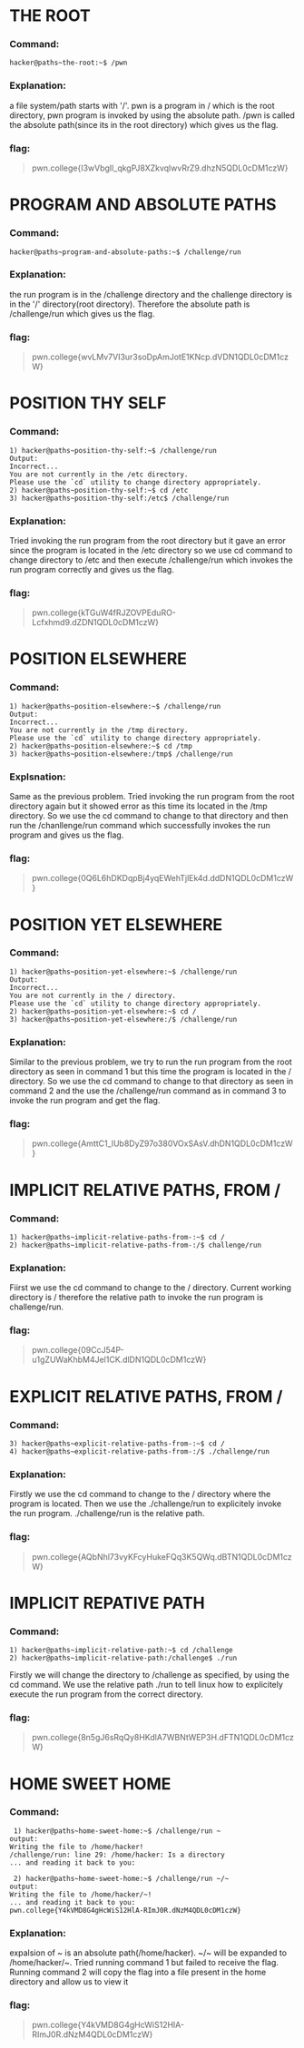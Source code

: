 # THE ROOT
### Command:
```
hacker@paths~the-root:~$ /pwn
```
### Explanation:
a file system/path starts with '/'. pwn is a program in / which is the root directory, pwn program is invoked by using the absolute path. /pwn is called the absolute path(since its in the root directory) which gives us the flag.
### flag:
>pwn.college{I3wVbgIl_qkgPJ8XZkvqlwvRrZ9.dhzN5QDL0cDM1czW}
# PROGRAM AND ABSOLUTE PATHS
### Command:
```
hacker@paths~program-and-absolute-paths:~$ /challenge/run
```
### Explanation:
the run program is in the /challenge directory and the challenge directory is in the '/' directory(root directory). Therefore the absolute path is /challenge/run which gives us the flag.
### flag:
>pwn.college{wvLMv7VI3ur3soDpAmJotE1KNcp.dVDN1QDL0cDM1czW}
# POSITION THY SELF
### Command:
```
1) hacker@paths~position-thy-self:~$ /challenge/run
Output:
Incorrect...
You are not currently in the /etc directory.
Please use the `cd` utility to change directory appropriately.
2) hacker@paths~position-thy-self:~$ cd /etc
3) hacker@paths~position-thy-self:/etc$ /challenge/run

```
### Explanation:
Tried invoking the run program from the root directory but it gave an error since the program is located in the /etc directory so we use cd command to change directory to /etc and then execute /challenge/run which invokes the run program correctly and gives us the flag.
### flag:
>pwn.college{kTGuW4fRJZOVPEduRO-Lcfxhmd9.dZDN1QDL0cDM1czW}
# POSITION ELSEWHERE
### Command:
```
1) hacker@paths~position-elsewhere:~$ /challenge/run
Output:
Incorrect...
You are not currently in the /tmp directory.
Please use the `cd` utility to change directory appropriately.
2) hacker@paths~position-elsewhere:~$ cd /tmp
3) hacker@paths~position-elsewhere:/tmp$ /challenge/run
```
### Explsnation:
Same as the previous problem. Tried invoking the run program from the root directory again but it showed error as this time its located in the /tmp directory. So we use the cd command to change to that directory and then run the /chanllenge/run command which successfully invokes the run program and gives us the flag.
### flag:
>pwn.college{0Q6L6hDKDqpBj4yqEWehTjlEk4d.ddDN1QDL0cDM1czW}
# POSITION YET ELSEWHERE
### Command:
```
1) hacker@paths~position-yet-elsewhere:~$ /challenge/run
Output:
Incorrect...
You are not currently in the / directory.
Please use the `cd` utility to change directory appropriately.
2) hacker@paths~position-yet-elsewhere:~$ cd /
3) hacker@paths~position-yet-elsewhere:/$ /challenge/run
```
### Explanation:
Similar to the previous problem, we try to run the run program from the root directory as seen in command 1 but this time the program is located in the / directory. So we use the cd command to change to that directory as seen in command 2 and the use the /challenge/run command as in command 3 to invoke the run program and get the flag.
### flag:
>pwn.college{AmttC1_lUb8DyZ97o380VOxSAsV.dhDN1QDL0cDM1czW}
# IMPLICIT RELATIVE PATHS, FROM /
### Command:
```
1) hacker@paths~implicit-relative-paths-from-:~$ cd /
2) hacker@paths~implicit-relative-paths-from-:/$ challenge/run
```
### Explanation:
Fiirst we use the cd command to change to the / directory. Current working directory is / therefore the relative path to invoke the run program is challenge/run.
### flag:
>pwn.college{09CcJ54P-u1gZUWaKhbM4Jel1CK.dlDN1QDL0cDM1czW}
# EXPLICIT RELATIVE PATHS, FROM /
### Command:
```
3) hacker@paths~explicit-relative-paths-from-:~$ cd /
4) hacker@paths~explicit-relative-paths-from-:/$ ./challenge/run
```
### Explanation:
Firstly we use the cd command to change to the / directory where the program is located. Then we use the ./challenge/run to explicitely invoke the run program. ./challenge/run is the relative path.
### flag:
>pwn.college{AQbNhl73vyKFcyHukeFQq3K5QWq.dBTN1QDL0cDM1czW}
# IMPLICIT REPATIVE PATH
### Command:
```
1) hacker@paths~implicit-relative-path:~$ cd /challenge
2) hacker@paths~implicit-relative-path:/challenge$ ./run
```
Firstly we will change the directory to /challenge as specified, by using the cd command. We use the relative path ./run to tell linux how to explicitely execute the run program from the correct directory.
### flag:
>pwn.college{8n5gJ6sRqQy8HKdlA7WBNtWEP3H.dFTN1QDL0cDM1czW}
# HOME SWEET HOME
### Command:
```
 1) hacker@paths~home-sweet-home:~$ /challenge/run ~
output:
Writing the file to /home/hacker!
/challenge/run: line 29: /home/hacker: Is a directory
... and reading it back to you:

 2) hacker@paths~home-sweet-home:~$ /challenge/run ~/~
output:
Writing the file to /home/hacker/~!
... and reading it back to you:
pwn.college{Y4kVMD8G4gHcWiS12HlA-RImJ0R.dNzM4QDL0cDM1czW}
```
### Explanation:
expalsion of ~ is an absolute path(/home/hacker). 
~/~ will be expanded to /home/hacker/~. 
Tried running command 1 but failed to receive the flag. 
Running command 2 will copy the flag into a file present in the home directory and allow us to view it
### flag:
>pwn.college{Y4kVMD8G4gHcWiS12HlA-RImJ0R.dNzM4QDL0cDM1czW}
